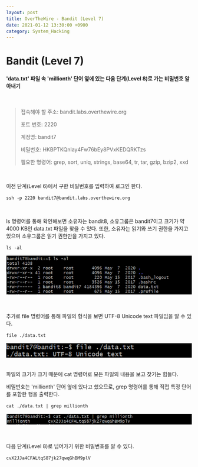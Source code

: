 ```yaml
---
layout: post
title: OverTheWire - Bandit (Level 7)
date: 2021-01-12 13:30:00 +0900
category: System_Hacking
---
```



# Bandit (Level 7)

#### 'data.txt' 파일 속 'millionth' 단어 옆에 있는 다음 단계(Level 8)로 가는 비밀번호 알아내기

<br/>


> 접속해야 할 주소:  bandit.labs.overthewire.org
>
> 포트 번호: 2220
>
> 계정명: bandit7
>
> 비밀번호: HKBPTKQnIay4Fw76bEy8PVxKEDQRKTzs
>
> 필요한 명령어: grep, sort, uniq, strings, base64, tr, tar, gzip, bzip2, xxd

<br/>

이전 단계(Level 6)에서 구한 비밀번호를 입력하여 로그인 한다.

```shell
ssh -p 2220 bandit7@bandit.labs.overthewire.org
```

<br/>

ls 명령어를 통해 확인해보면 소유자는 bandit8, 소유그룹은 bandit7이고 크기가 약 4000 KB인 data.txt 파일을 찾을 수 있다. 또한, 소유자는 읽기와 쓰기 권한을 가지고 있으며 소유그룹은 읽기 권한만을 가지고 있다.

```shell
ls -al
```

![bandit7_1](/public/img/bandit7_1.PNG) 

<br/>

추가로 file 명령어를 통해 파일의 형식을 보면 UTF-8 Unicode text 파일임을 알 수 있다.

```shell
file ./data.txt
```

![bandit7_2](/public/img/bandit7_2.PNG)

<br/> 파일의 크기가 크기 때문에 cat 명령어로 모든 파일의 내용을 보고 찾기는 힘들다. 

비밀번호는 'millionth' 단어 옆에 있다고 했으므로, grep 명령어를 통해 직접 특정 단어를 포함한 행을 출력한다. 

```shell
cat ./data.txt | grep millionth
```

![bandit7_3](/public/img/bandit7_3.PNG) 

<br/>

다음 단계(Level 8)로 넘어가기 위한 비밀번호를 알 수 있다.

```shell
cvX2JJa4CFALtqS87jk27qwqGhBM9plV
```



